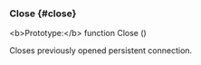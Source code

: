 ### Close {#close}

&lt;b&gt;Prototype:&lt;/b&gt; function Close ()

Closes previously opened persistent connection.